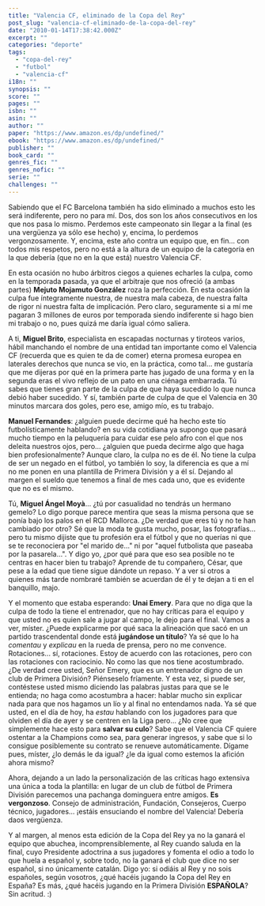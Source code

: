 ```yaml
---
title: "Valencia CF, eliminado de la Copa del Rey"
post_slug: "valencia-cf-eliminado-de-la-copa-del-rey"
date: "2010-01-14T17:38:42.000Z"
excerpt: ""
categories: "deporte"
tags: 
  - "copa-del-rey"
  - "futbol"
  - "valencia-cf"
i18n: ""
synopsis: ""
score: ""
pages: ""
isbn: ""
asin: ""
author: ""
paper: "https://www.amazon.es/dp/undefined/"
ebook: "https://www.amazon.es/dp/undefined/"
publisher: ""
book_card: ""
genres_fic: ""
genres_nofic: ""
serie: ""
challenges: ""
---
```


Sabiendo que el FC Barcelona también ha sido eliminado a muchos esto les será indiferente, pero no para mí. Dos, dos son los años consecutivos en los que nos pasa lo mismo. Perdemos este campeonato sin llegar a la final (es una vergüenza ya sólo ese hecho) y, encima, lo perdemos vergonzosamente. Y, encima, este año contra un equipo que, en fin... con todos mis respetos, pero no está a la altura de un equipo de la categoría en la que debería (que no en la que está) nuestro Valencia CF.

En esta ocasión no hubo árbitros ciegos a quienes echarles la culpa, como en la temporada pasada, ya que el arbitraje que nos ofreció (a ambas partes) **Mejuto Mojamuto González** roza la perfección. En esta ocasión la culpa fue íntegramente nuestra, de nuestra mala cabeza, de nuestra falta de rigor ni nuestra falta de implicación. Pero claro, seguramente si a mí me pagaran 3 millones de euros por temporada siendo indiferente si hago bien mi trabajo o no, pues quizá me daría igual cómo saliera.

A ti, **Miguel Brito**, especialista en escapadas nocturnas y tiroteos varios, hábil manchando el nombre de una entidad tan importante como el Valencia CF (recuerda que es quien te da de comer) eterna promesa europea en laterales derechos que nunca se vio, en la práctica, como tal... me gustaría que me dijeras por qué en la primera parte has jugado de una forma y en la segunda eras el vivo reflejo de un pato en una ciénaga embarrada. Tú sabes que tienes gran parte de la culpa de que haya sucedido lo que nunca debió haber sucedido. Y sí, también parte de culpa de que el Valencia en 30 minutos marcara dos goles, pero ese, amigo mío, es tu trabajo.

**Manuel Fernandes**: ¿alguien puede decirme qué ha hecho este tío futbolísticamente hablando? en su vida cotidiana ya supongo que pasará mucho tiempo en la peluquería para cuidar ese pelo afro con el que nos deleita nuestros ojos, pero... ¿alguien que pueda decirme algo que haga bien profesionalmente? Aunque claro, la culpa no es de él. No tiene la culpa de ser un negado en el fútbol, yo también lo soy, la diferencia es que a mí no me ponen en una plantilla de Primera División y a él sí. Dejando al margen el sueldo que tenemos a final de mes cada uno, que es evidente que no es el mismo.

Tú, **Miguel Ángel Moyà**... ¿tú por casualidad no tendrás un hermano gemelo? Lo digo porque parece mentira que seas la misma persona que se ponía bajo los palos en el RCD Mallorca. ¿De verdad que eres tú y no te han cambiado por otro? Sé que la moda te gusta mucho, posar, las fotografías... pero tu mismo dijiste que tu profesión era el fútbol y que no querías ni que se te reconociera por "el marido de..." ni por "aquel futbolista que paseaba por la pasarela...". Y digo yo, ¿por qué para que eso sea posible no te centras en hacer bien tu trabajo? Aprende de tu compañero, César, que pese a la edad que tiene sigue dándote un repaso. Y a ver si otros a quienes más tarde nombraré también se acuerdan de él y te dejan a ti en el banquillo, majo.

Y el momento que estaba esperando: **Unai Emery**. Para que no diga que la culpa de todo la tiene el entrenador, que no hay críticas para el equipo y que usted no es quien sale a jugar al campo, le dejo para el final. Vamos a ver, míster. ¿Puede explicarme por qué saca la alineación que sacó en un partido trascendental donde está **jugándose un título**? Ya sé que lo ha _comentau_ y _explicau_ en la rueda de prensa, pero no me convence. Rotaciones... sí, rotaciones. Estoy de acuerdo con las rotaciones, pero con las rotaciones con raciocinio. No como las que nos tiene acostumbrado. ¿De verdad cree usted, Señor Emery, que es un entrenador digno de un club de Primera División? Piénseselo fríamente. Y esta vez, si puede ser, contéstese usted mismo diciendo las palabras justas para que se le entienda; no haga como acostumbra a hacer: hablar mucho sin explicar nada para que nos hagamos un lío y al final no entendamos nada. Ya sé que usted, en el día de hoy, ha _estau_ hablando con los jugadores para que olviden el día de ayer y se centren en la Liga pero... ¿No cree que simplemente hace esto para **salvar su culo**? Sabe que el Valencia CF quiere ostentar a la Champions como sea, para generar ingresos, y sabe que si lo consigue posiblemente su contrato se renueve automáticamente. Dígame pues, míster, ¿lo demás le da igual? ¿le da igual como estemos la afición ahora mismo?

Ahora, dejando a un lado la personalización de las críticas hago extensiva una única a toda la plantilla: en lugar de un club de fútbol de Primera División parecemos una pachanga dominguera entre amigos. **Es vergonzoso**. Consejo de administración, Fundación, Consejeros, Cuerpo técnico, jugadores... ¡estáis ensuciando el nombre del Valencia! Debería daos vergüenza.

Y al margen, al menos esta edición de la Copa del Rey ya no la ganará el equipo que abuchea, incomprensiblemente, al Rey cuando saluda en la final, cuyo Presidente adoctrina a sus jugadores y fomenta el odio a todo lo que huela a español y, sobre todo, no la ganará el club que dice no ser español, si no únicamente catalán. Digo yo: si odiáis al Rey y no sois españoles, según vosotros, ¿qué hacéis jugando la Copa del Rey en España? Es más, ¿qué hacéis jugando en la Primera División **ESPAÑOLA**? Sin acritud. :)
